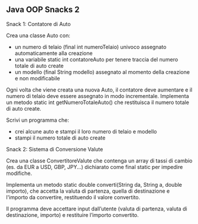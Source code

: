 ## Java OOP Snacks 2

Snack 1: Contatore di Auto 

Crea una classe Auto con:

- un numero di telaio (final int numeroTelaio) univoco assegnato automaticamente alla creazione
- una variabile static int contatoreAuto per tenere traccia del numero totale di auto create
- un modello (final String modello) assegnato al momento della creazione e non modificabile

Ogni volta che viene creata una nuova Auto, il contatore deve aumentare e il numero di telaio deve essere assegnato in modo incrementale. Implementa un metodo static int getNumeroTotaleAuto() che restituisca il numero totale di auto create.

Scrivi un programma che:

- crei alcune auto e stampi il loro numero di telaio e modello
- stampi il numero totale di auto create


Snack 2: Sistema di Conversione Valute 

Crea una classe ConvertitoreValute che contenga un array di tassi di cambio (es. da EUR a USD, GBP, JPY...) dichiarato come final static per impedire modifiche.

Implementa un metodo static double converti(String da, String a, double importo), che accetta la valuta di partenza, quella di destinazione e l'importo da convertire, restituendo il valore convertito.

Il programma deve accettare input dall’utente (valuta di partenza, valuta di destinazione, importo) e restituire l’importo convertito.
